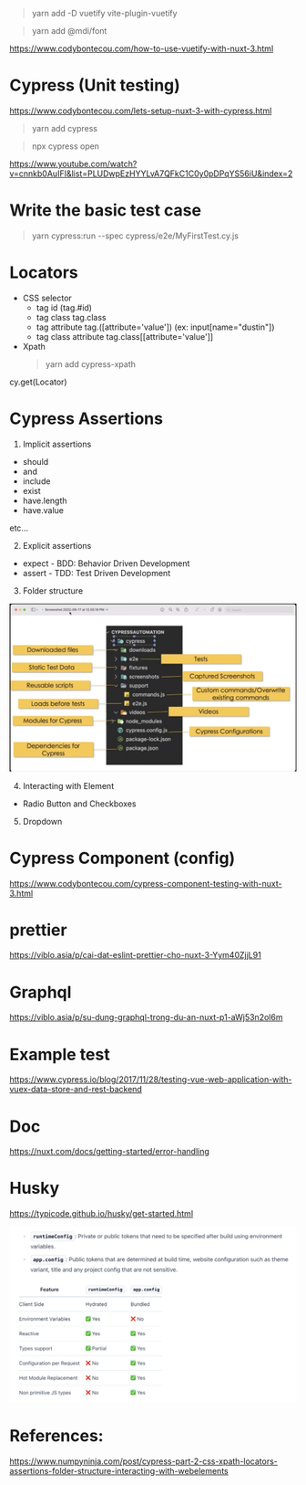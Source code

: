 > yarn add -D vuetify vite-plugin-vuetify

> yarn add @mdi/font

https://www.codybontecou.com/how-to-use-vuetify-with-nuxt-3.html

# Cypress (Unit testing)

https://www.codybontecou.com/lets-setup-nuxt-3-with-cypress.html

> yarn add cypress

> npx cypress open

https://www.youtube.com/watch?v=cnnkb0AuIFI&list=PLUDwpEzHYYLvA7QFkC1C0y0pDPqYS56iU&index=2

# Write the basic test case

> yarn cypress:run --spec cypress/e2e/MyFirstTest.cy.js

# Locators

- CSS selector
  - tag id (tag.#id)
  - tag class tag.class
  - tag attribute tag.([attribute='value']) (ex: input[name="dustin"])
  - tag class attribute tag.class[[attribute='value']]
- Xpath
  > yarn add cypress-xpath

cy.get(Locator)

# Cypress Assertions

1. Implicit assertions

- should
- and
- include
- exist
- have.length
- have.value

etc...

2. Explicit assertions

- expect - BDD: Behavior Driven Development
- assert - TDD: Test Driven Development

3. Folder structure

![alt text](capture/image.png)

4. Interacting with Element

- Radio Button and Checkboxes

5. Dropdown

# Cypress Component (config)

https://www.codybontecou.com/cypress-component-testing-with-nuxt-3.html

# prettier

https://viblo.asia/p/cai-dat-eslint-prettier-cho-nuxt-3-Yym40ZjjL91

# Graphql

https://viblo.asia/p/su-dung-graphql-trong-du-an-nuxt-p1-aWj53n2ol6m

# Example test

https://www.cypress.io/blog/2017/11/28/testing-vue-web-application-with-vuex-data-store-and-rest-backend

# Doc

https://nuxt.com/docs/getting-started/error-handling

# Husky

https://typicode.github.io/husky/get-started.html

![alt text](capture/image-1.png)

# References:

https://www.numpyninja.com/post/cypress-part-2-css-xpath-locators-assertions-folder-structure-interacting-with-webelements
